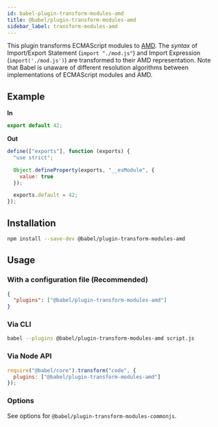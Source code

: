 ```yaml
---
id: babel-plugin-transform-modules-amd
title: @babel/plugin-transform-modules-amd
sidebar_label: transform-modules-amd
---
```


This plugin transforms ECMAScript modules to [AMD](https://github.com/amdjs/amdjs-api/blob/master/AMD.md). The _syntax_ of Import/Export Statement (`import "./mod.js"`) and Import Expression (`import('./mod.js')`) are transformed to their AMD representation. Note that Babel is unaware of different resolution algorithms between implementations of ECMAScript modules and AMD.

## Example

**In**

```javascript
export default 42;
```

**Out**

```javascript
define(["exports"], function (exports) {
  "use strict";

  Object.defineProperty(exports, "__esModule", {
    value: true
  });

  exports.default = 42;
});
```

## Installation

```sh
npm install --save-dev @babel/plugin-transform-modules-amd
```

## Usage

### With a configuration file (Recommended)

```json
{
  "plugins": ["@babel/plugin-transform-modules-amd"]
}
```

### Via CLI

```sh
babel --plugins @babel/plugin-transform-modules-amd script.js
```

### Via Node API

```javascript
require("@babel/core").transform("code", {
  plugins: ["@babel/plugin-transform-modules-amd"]
});
```

### Options

See options for `@babel/plugin-transform-modules-commonjs`.

